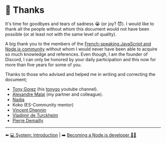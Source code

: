# 💖 Thanks

It's time for goodbyes and tears of sadness 😭 (or joy? 😈). I would like to thank all the people without whom this document would not have been possible (or at least not with the same level of quality).

A big thank you to the members of the [French-speaking JavaScript and Node.js community](https://github.com/ES-Community/Code-of-conduct) without whom I would never have been able to acquire so much knowledge and references. Even though, I am the founder of Discord, I can only be honored by your daily participation and this now for more than five years for some of you.

Thanks to those who advised and helped me in writing and correcting the document;

- [Tony Gorez](https://www.linkedin.com/in/tonygorez/) (his [tonygo](https://www.youtube.com/channel/UC0yiy-XPDRVAgLaAiA8kvrQ) youtube channel).
- [Alexandre Malaj](https://www.linkedin.com/in/alexandre-malaj-6062b0a6/) (my partner and colleague).
- [Nadia](https://www.linkedin.com/in/nadiamedkouri/)
- Koko (ES-Community mentor)
- [Vincent Dhennin](https://www.linkedin.com/in/vincentdhennin/)
- [Vladimir de Turckheim](https://twitter.com/poledesfetes)
- [Pierre Demailly](https://www.linkedin.com/in/pierre-demailly/)

---

⬅️ [💻 System: Introduction](../12-system/2-scripting.md) |
➡️ [Becoming a Node.js developer 🐢🚀](../../README.md)